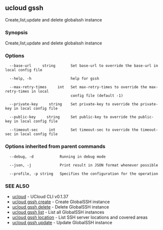 ## ucloud gssh

Create,list,update and delete globalssh instance

### Synopsis

Create,list,update and delete globalssh instance

### Options

```
  --base-url     string       Set base-url to override the base-url in local config file 

  --help, -h                  help for gssh 

  --max-retry-times     int   Set max-retry-times to override the max-retry-times in local
                              config file (default -1) 

  --private-key     string    Set private-key to override the private-key in local config file 

  --public-key     string     Set public-key to override the public-key in local config file 

  --timeout-sec     int       Set timeout-sec to override the timeout-sec in local config file 

```

### Options inherited from parent commands

```
  --debug, -d            Running in debug mode 

  --json, -j             Print result in JSON format whenever possible 

  --profile, -p string   Specifies the configuration for the operation 

```

### SEE ALSO

* [ucloud](cli/cmd/ucloud)	 - UCloud CLI v0.1.37
* [ucloud gssh create](cli/cmd/ucloud/gssh/create)	 - Create GlobalSSH instance
* [ucloud gssh delete](cli/cmd/ucloud/gssh/delete)	 - Delete GlobalSSH instance
* [ucloud gssh list](cli/cmd/ucloud/gssh/list)	 - List all GlobalSSH instances
* [ucloud gssh location](cli/cmd/ucloud/gssh/location)	 - List SSH server locations and covered areas
* [ucloud gssh update](cli/cmd/ucloud/gssh/update)	 - Update GlobalSSH instance

